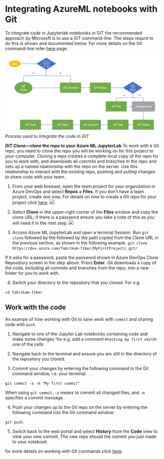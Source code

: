 # Integrating AzureML notebooks with Git

To integrate code in Jupyterlab notebooks in GIT the recommended approach by Microsoft is to use a GIT command-line. 
The steps requrd to do this is shown and documented below. For more details on the Git command-line refer [here](https://github.com/felicity-borg/Microsoft-TDSP/blob/master/Docs/createRepo.md) page. 

![](https://github.com/felicity-borg/Microsoft-TDSP/blob/master/Docs/media/resources/git-integration.PNG)
*Process used to integrate the code in GIT*

**GIT Clone—clone the repo to your Azure ML JupyterLab**
To work with a Git repo, you need to clone the repo you will be working on for this project to your computer. Cloning a repo creates a complete local copy of the repo for you to work with, and downloads all commits and branches in the repo and sets up a named relationship with the repo on the server. Use this relationship to interact with the existing repo, pushing and pulling changes to share code with your team.

1. From your web browser, open the team project for your organization in Azure DevOps and select **Repos > Files**. If you don't have a team project, create one now.
For details on how to create a Git repo for your project click [here](https://github.com/felicity-borg/Microsoft-TDSP/blob/master/Docs/createRepo.md).
![](https://docs.microsoft.com/en-us/azure/devops/repos/get-started/media/clone-repo/repos-files.png?view=azure-devops)

2. Select **Clone** in the upper-right corner of the **Files** window and copy the clone URL; if there is a password ensure you take a note of this as you will need it in the next step. 
![](https://docs.microsoft.com/en-us/azure/devops/repos/get-started/media/clone-repo/clone-repo.png?view=azure-devops)

3. Access Azure ML JupyterLab and open a terminal Session. Run `git clone` followed by the followed by the path copied from the Clone URL in the previous section, as shown in the following example.
`git clone https://dev.azure.com/fabrikam-fiber/MyFirstProject/_git/`

If it asks for a password, paste the password shown in Azure DevOps Clone Repositiory screen in the step above. Press **Enter**. 
Git downloads a copy of the code, including all commits and branches from the repo, into a new folder for you to work with.

4. Switch your directory to the repository that you cloned. For e.g. 

`cd fabrikam-fiber`

## Work with the code

An exampe of how working with Git to save work with `commit` and sharing code with `push`. 

1. Navigate to one of the Jupyter Lab notebooks containing code and make some changes 'for e.g. add a comment `#testing my first edit`in one of the cells

2. Navigate back to the terminal and ensure you are still in the directory of the repository you cloned. 

3. Commit your changes by entering the following command in the Git command window, i.e. your terminal. 

`git commit -a -m "My first commit"`

When using `git commit`, `-a` means to commit all changed files, and `-m` specifies a commit message.

4. Push your changes up to the Git repo on the server by entering the following command into the Git command window:

`git push`. 

5. Switch back to the web portal and select **History** from the **Code** view to view your new commit. The new repo should the commit you just made to your notebook.

for more details on working with Git commands click [here](https://docs.microsoft.com/en-us/azure/devops/repos/git/?view=azure-devops).
